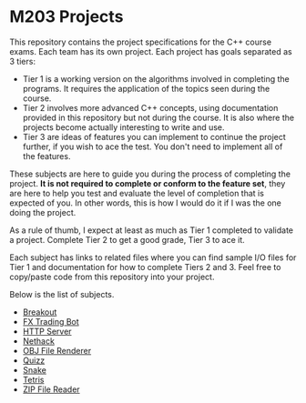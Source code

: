# M203 Projects

This repository contains the project specifications for the C++ course exams. Each team has its own project. 
Each project has goals separated as 3 tiers:

 - Tier 1 is a working version on the algorithms involved in completing the programs. It requires the application of the topics seen during the course. 
 - Tier 2 involves more advanced C++ concepts, using documentation provided in this repository but not during the course. It is also where the projects become actually interesting to write and use.
 - Tier 3 are ideas of features you can implement to continue the project further, if you wish to ace the test. You don't need to implement all of the features.
 
These subjects are here to guide you during the process of completing the project. **It is not required to complete or conform to the feature set**, they are here to help you test and evaluate the level of completion that is expected of you. In other words, this is how I would do it if I was the one doing the project.

As a rule of thumb, I expect at least as much as Tier 1 completed to validate a project. Complete Tier 2 to get a good grade, Tier 3 to ace it.

Each subject has links to related files where you can find sample I/O files for Tier 1 and documentation for how to complete Tiers 2 and 3. Feel free to copy/paste code from this repository into your project.

Below is the list of subjects.

 - [Breakout](breakout.md)
 - [FX Trading Bot](fx.md)
 - [HTTP Server](http.md)
 - [Nethack](nethack.md)
 - [OBJ File Renderer](obj.md)
 - [Quizz](quizz.md)
 - [Snake](snake.md)
 - [Tetris](tetris.md)
 - [ZIP File Reader](zip.md)
